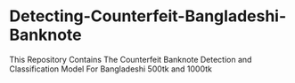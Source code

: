 # Detecting-Counterfeit-Bangladeshi-Banknote
This Repository Contains The Counterfeit Banknote Detection and Classification Model For Bangladeshi 500tk and 1000tk

